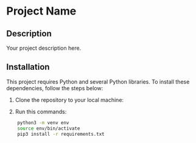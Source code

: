 # Project Name

## Description

Your project description here.

## Installation

This project requires Python and several Python libraries. To install these dependencies, follow the steps below:

1. Clone the repository to your local machine:

2. Run this commands:
```bash
    python3 -m venv env
    source env/bin/activate  
    pip3 install -r requirements.txt
